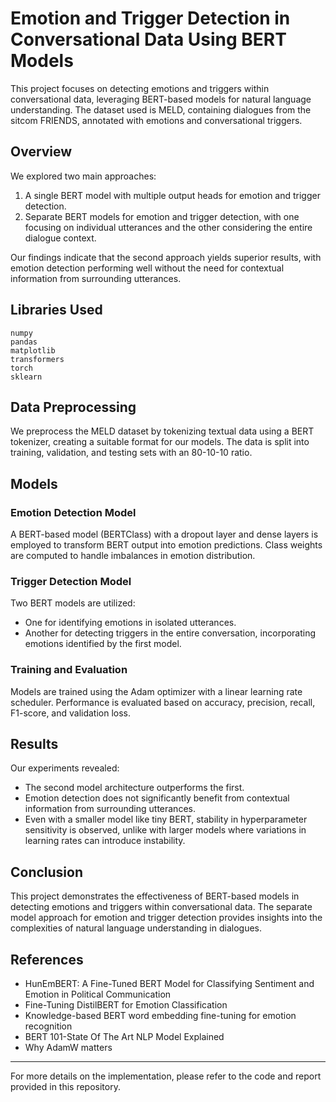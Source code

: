 # Emotion and Trigger Detection in Conversational Data Using BERT Models

This project focuses on detecting emotions and triggers within conversational data, leveraging BERT-based models for natural language understanding. 
The dataset used is MELD, containing dialogues from the sitcom FRIENDS, annotated with emotions and conversational triggers.

## Overview

We explored two main approaches:

1. A single BERT model with multiple output heads for emotion and trigger detection.
2. Separate BERT models for emotion and trigger detection, with one focusing on individual utterances and the other considering the entire dialogue context.

Our findings indicate that the second approach yields superior results, with emotion detection performing well without the need for contextual information from surrounding utterances.

## Libraries Used

```
numpy
pandas
matplotlib
transformers
torch
sklearn
```

## Data Preprocessing

We preprocess the MELD dataset by tokenizing textual data using a BERT tokenizer, creating a suitable format for our models. The data is split into training, validation, and testing sets with an 80-10-10 ratio.

## Models

### Emotion Detection Model

A BERT-based model (BERTClass) with a dropout layer and dense layers is employed to transform BERT output into emotion predictions. Class weights are computed to handle imbalances in emotion distribution.

### Trigger Detection Model

Two BERT models are utilized:
- One for identifying emotions in isolated utterances.
- Another for detecting triggers in the entire conversation, incorporating emotions identified by the first model.

### Training and Evaluation

Models are trained using the Adam optimizer with a linear learning rate scheduler. Performance is evaluated based on accuracy, precision, recall, F1-score, and validation loss.

## Results

Our experiments revealed:
- The second model architecture outperforms the first.
- Emotion detection does not significantly benefit from contextual information from surrounding utterances.
- Even with a smaller model like tiny BERT, stability in hyperparameter sensitivity is observed, unlike with larger models where variations in learning rates can introduce instability.

## Conclusion

This project demonstrates the effectiveness of BERT-based models in detecting emotions and triggers within conversational data. The separate model approach for emotion and trigger detection provides insights into the complexities of natural language understanding in dialogues.

## References

- HunEmBERT: A Fine-Tuned BERT Model for Classifying Sentiment and Emotion in Political Communication
- Fine-Tuning DistilBERT for Emotion Classification
- Knowledge-based BERT word embedding fine-tuning for emotion recognition
- BERT 101-State Of The Art NLP Model Explained
- Why AdamW matters

---

For more details on the implementation, please refer to the code and report provided in this repository.

